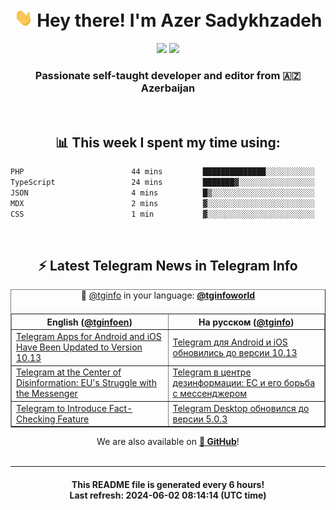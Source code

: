 <div align="center">
	<div>
		<h1>
      <img src="./assets/hi.gif" width="30px"> Hey there! I'm Azer Sadykhzadeh
    </h1>
    <img height="18" src="https://komarev.com/ghpvc/?username=sadykhzadeh&label=Views&color=2081c1&style=flat-square" />
		<a href="https://wakatime.com/Azer"> <img height="18" src="https://wakatime.com/badge/user/f80ae27a-c328-426f-a381-bc84136e2dd6.svg" /> </a>
    <h3>
      Passionate self-taught developer and editor from 🇦🇿 Azerbaijan
    </h3>
  </div>
  <br>

<h2>📊 This week I spent my time using:</h2>

<!--START_SECTION:waka-->

```txt
PHP                        44 mins         ██████████████░░░░░░░░░░░   56.25 %
TypeScript                 24 mins         ███████▓░░░░░░░░░░░░░░░░░   31.00 %
JSON                       4 mins          █▒░░░░░░░░░░░░░░░░░░░░░░░   05.68 %
MDX                        2 mins          ▓░░░░░░░░░░░░░░░░░░░░░░░░   02.75 %
CSS                        1 min           ▓░░░░░░░░░░░░░░░░░░░░░░░░   02.37 %
```

<!--END_SECTION:waka-->

<br>

<h2>⚡️ Latest Telegram News in Telegram Info</h2>
  <table border>
		<tr>
			<th width="50%">English (<a href="https://t.me/tginfoen">@tginfoen</a>)</th>
			<th>На русском (<a href="https://t.me/tginfo">@tginfo</a>)</th>
		</tr>
		<caption>🚩 <a href="https://t.me/tginfo">@tginfo</a> in your language: <a href="https://t.me/tginfoworld"><b>@tginfoworld</b></a><caption/>
  <tr><td><a href="https://t.me/tginfoen/1923">Telegram Apps for Android and iOS Have Been Updated to Version 10.13</a></td>
    <td><a href="https://t.me/tginfo/4029">Telegram для Android и iOS обновились до версии 10.13</a></td></tr><tr><td><a href="https://t.me/tginfoen/1922">Telegram at the Center of Disinformation: EU's Struggle with the Messenger</a></td>
    <td><a href="https://t.me/tginfo/4028">Telegram в центре дезинформации: ЕС и его борьба с мессенджером</a></td></tr><tr><td><a href="https://t.me/tginfoen/1921">Telegram to Introduce Fact-Checking Feature</a></td>
    <td><a href="https://t.me/tginfo/4027">Telegram Desktop обновился до версии 5.0.3</a></td></tr>
</table>
We are also available on <a href="https://github.com/tginfo"><b>🐙 GitHub</b></a>!
</div>

<br>
<hr>
<h4 align="center">This README file is generated <b>every 6 hours</b>!</br>Last refresh: <b>2024-06-02 08:14:14 (UTC time)</b></h4>
